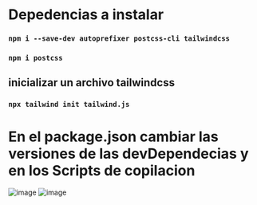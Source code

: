 # Depedencias a instalar 
### `npm i --save-dev autoprefixer postcss-cli tailwindcss`
### `npm i postcss`

## inicializar un archivo tailwindcss
### `npx tailwind init tailwind.js`


# En el package.json cambiar las versiones de las devDependecias y en los Scripts de copilacion
![image](https://user-images.githubusercontent.com/46203192/115441018-9e3b8300-a1cd-11eb-8614-64fd658c1874.png)
![image](https://user-images.githubusercontent.com/46203192/115441104-b7443400-a1cd-11eb-9f58-bb2901cd18de.png)

